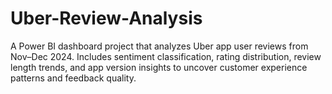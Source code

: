 # Uber-Review-Analysis
A Power BI dashboard project that analyzes Uber app user reviews from Nov–Dec 2024. Includes sentiment classification, rating distribution, review length trends, and app version insights to uncover customer experience patterns and feedback quality.
